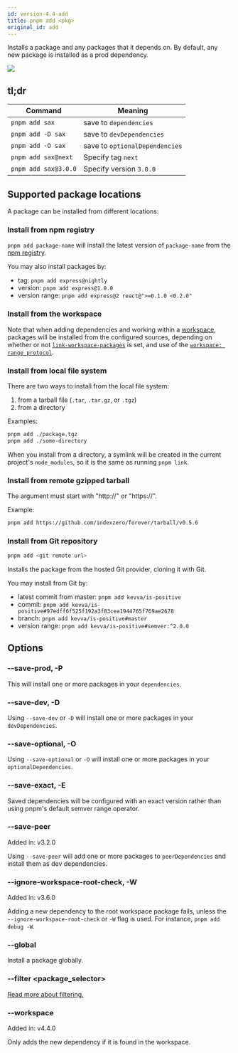 ```yaml
---
id: version-4.4-add
title: pnpm add <pkg>
original_id: add
---
```


Installs a package and any packages that it depends on.
By default, any new package is installed as a prod dependency.

![](/img/demos/pnpm-install-package.svg)

## tl;dr

|Command|Meaning|
|--|--|
|`pnpm add sax`                          |save to `dependencies`              |
|`pnpm add -D sax`                       |save to `devDependencies`           |
|`pnpm add -O sax`                       |save to `optionalDependencies`      |
|`pnpm add sax@next`                     |Specify tag `next`                  |
|`pnpm add sax@3.0.0`                    |Specify version `3.0.0`             |

## Supported package locations

A package can be installed from different locations:

### Install from npm registry

`pnpm add package-name` will install the latest version
of `package-name` from the [npm registry](https://www.npmjs.com/).

You may also install packages by:

* tag: `pnpm add express@nightly`
* version: `pnpm add express@1.0.0`
* version range: `pnpm add express@2 react@">=0.1.0 <0.2.0"`

### Install from the workspace

Note that when adding dependencies and working within a [workspace](../workspaces),
packages will be installed from the configured sources, depending on whether or not
[`link-workspace-packages`](../workspaces#link-workspace-packages) is set, and use of the [`workspace: range protocol`](../workspaces#workspace-ranges-workspace).

### Install from local file system

There are two ways to install from the local file system:

1. from a tarball file (`.tar`, `.tar.gz`, or `.tgz`)
2. from a directory

Examples:

```sh
pnpm add ./package.tgz
pnpm add ./some-directory
```

When you install from a directory, a symlink will be created in the
current project's `node_modules`, so it is the same as running
`pnpm link`.

### Install from remote gzipped tarball

The argument must start with "http://" or "https://".

Example:

```sh
pnpm add https://github.com/indexzero/forever/tarball/v0.5.6
```

### Install from Git repository

```sh
pnpm add <git remote url>
```

Installs the package from the hosted Git provider, cloning it with Git.

You may install from Git by:

* latest commit from master: `pnpm add kevva/is-positive`
* commit: `pnpm add kevva/is-positive#97edff6f525f192a3f83cea1944765f769ae2678`
* branch: `pnpm add kevva/is-positive#master`
* version range: `pnpm add kevva/is-positive#semver:^2.0.0`

## Options

### --save-prod, -P

This will install one or more packages in your `dependencies`.

### --save-dev, -D

Using `--save-dev` or `-D` will install one or more packages in your `devDependencies`.

### --save-optional, -O

Using `--save-optional` or `-O` will install one or more packages in your `optionalDependencies`.

### --save-exact, -E

Saved dependencies will be configured with an exact version rather than using pnpm's default semver range operator.

### --save-peer

Added in: v3.2.0

Using `--save-peer` will add one or more packages to `peerDependencies` and install them as dev dependencies.

### --ignore-workspace-root-check, -W

Added in: v3.6.0

Adding a new dependency to the root workspace package fails, unless the `--ignore-workspace-root-check` or `-W` flag is used.
For instance, `pnpm add debug -W`.

### --global

Install a package globally.

### --filter &lt;package_selector>

[Read more about filtering.](../filtering)

### --workspace

Added in: v4.4.0

Only adds the new dependency if it is found in the workspace.
